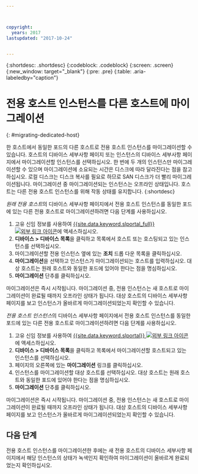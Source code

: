 ```yaml
---



copyright:
  years: 2017
lastupdated: "2017-10-24"


---
```


{:shortdesc: .shortdesc}
{:codeblock: .codeblock}
{:screen: .screen}
{:new_window: target="_blank"}
{:pre: .pre}
{:table: .aria-labeledby="caption"}


# 전용 호스트 인스턴스를 다른 호스트에 마이그레이션
{: #migrating-dedicated-host}

한 호스트에서 동일한 포드의 다른 호스트로 전용 호스트 인스턴스를 마이그레이션할 수 있습니다. 호스트의 디바이스 세부사항 페이지 또는 인스턴스의 디바이스 세부사항 페이지에서 마이그레이션할 인스턴스를 선택하십시오. 한 번에 두 개의 인스턴스만 마이그레이션할 수 있으며 마이그레이션에 소요되는 시간은 디스크에 따라 달라진다는 점을 참고하십시오. 로컬 디스크는 디스크 복사를 필요로 하므로 SAN 디스크가 더 빨리 마이그레이션됩니다. 마이그레이션 중 마이그레이션되는 인스턴스는 오프라인 상태입니다. 호스트는 다른 전용 호스트 인스턴스를 위해 작동 상태를 유지합니다.
{:shortdesc}

*원래 전용 호스트*의 디바이스 세부사항 페이지에서 전용 호스트 인스턴스를 동일한 포드에 있는 다른 전용 호스트로 마이그레이션하려면 다음 단계를 사용하십시오. 

1. 고유 신임 정보를 사용하여 [{{site.data.keyword.slportal_full}} ![외부 링크 아이콘](../icons/launch-glyph.svg "외부 링크 아이콘")](https://control.softlayer.com/)에 액세스하십시오. 
2. **디바이스 > 디바이스 목록**을 클릭하고 목록에서 호스트 또는 호스팅되고 있는 인스턴스를 선택하십시오.
3. 마이그레이션할 전용 인스턴스 옆에 있는 **조치** 드롭 다운 목록을 클릭하십시오.
4. **마이그레이션**을 선택하고 인스턴스가 마이그레이션되는 호스트를 입력하십시오. 대상 호스트는 원래 호스트와 동일한 포드에 있어야 한다는 점을 명심하십시오.
5. **마이그레이션** 단추를 클릭하십시오. 

마이그레이션은 즉시 시작됩니다. 마이그레이션 중, 전용 인스턴스는 새 호스트로 마이그레이션이 완료될 때까지 오프라인 상태가 됩니다. 대상 호스트의 디바이스 세부사항 페이지를 보고 인스턴스가 올바르게 마이그레이션되었는지 확인할 수 있습니다.

*전용 호스트 인스턴스*의 디바이스 세부사항 페이지에서 전용 호스트 인스턴스를 동일한 포드에 있는 다른 전용 호스트로 마이그레이션하려면 다음 단계를 사용하십시오.

1. 고유 신임 정보를 사용하여 [{{site.data.keyword.slportal}} ![외부 링크 아이콘](../icons/launch-glyph.svg "외부 링크 아이콘")](https://control.softlayer.com/)에 액세스하십시오.
2. **디바이스 > 디바이스 목록**을 클릭하고 목록에서 마이그레이션할 호스트되고 있는 인스턴스를 선택하십시오.
3. 페이지의 오른쪽에 있는 **마이그레이션** 링크를 클릭하십시오.
4. 인스턴스를 마이그레이션할 대상 호스트를 선택하십시오. 대상 호스트는 원래 호스트와 동일한 포드에 있어야 한다는 점을 명심하십시오.
5. **마이그레이션** 단추를 클릭하십시오.

마이그레이션은 즉시 시작됩니다. 마이그레이션 중, 전용 인스턴스는 새 호스트로 마이그레이션이 완료될 때까지 오프라인 상태가 됩니다. 대상 호스트의 디바이스 세부사항 페이지를 보고 인스턴스가 올바르게 마이그레이션되었는지 확인할 수 있습니다.

## 다음 단계
전용 호스트 인스턴스를 마이그레이션한 후에는 새 전용 호스트의 디바이스 세부사항 페이지에서 해당 인스턴스의 상태가 녹색인지 확인하여 마이그레이션이 올바르게 완료되었는지 확인하십시오.
